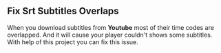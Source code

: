 ## Fix Srt Subtitles Overlaps
<!This project is about fixing time overlaps in subtitles those extracted from YouTube.>
When you download subtitles from **Youtube** most of their time codes are overlapped. And it will cause your player couldn't shows some subtitles.
With help of this project you can fix this issue. 
